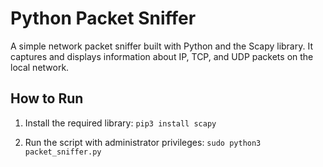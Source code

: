 # Python Packet Sniffer

A simple network packet sniffer built with Python and the Scapy library. It captures and displays information about IP, TCP, and UDP packets on the local network.

## How to Run

1.  Install the required library:
    `pip3 install scapy`

2.  Run the script with administrator privileges:
    `sudo python3 packet_sniffer.py`
